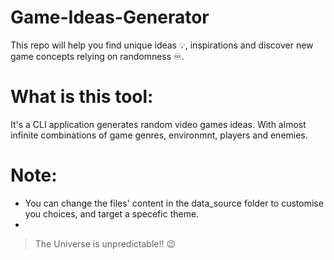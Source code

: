 # Game-Ideas-Generator
This repo will help you find unique ideas 💡, inspirations and discover new game concepts relying on randomness ♾️.  

# What is this tool:
It's a CLI application generates random video games ideas. With almost infinite combinations of game genres, environmnt, players and enemies. 

# Note:
- You can change the files' content in the data_source folder to customise you choices, and target a specefic theme.
- 
> The Universe is unpredictable!! 😉
